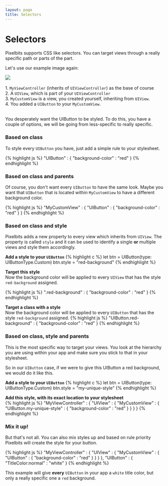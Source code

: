 ```yaml
---
layout: page
title: Selectors
---
```


# Selectors

Pixelbits supports CSS like selectors. You can target views through a really specific path or parts of the part.

Let's use our example image again:

<div class="row">
<div class="col-lg-4 col-md-4 col-xs-12 col-sm-12">
	<img src="{{ "/images/Hierarchy-example.jpg" | prepend: site.baseurl }}" class="col-lg-12 col-md-12 col-sm-12 col-xs-12" />
	<br/><br/>
</div>
<div class="col-lg-8 col-md-8 col-xs-12 col-sm-12">
	1. <code>MyViewController</code> (inherits of <code>UIViewController</code>) as the base of course<br/>
	2. A <code>UIView</code>, which is part of your <code>UIViewController</code><br/>
	3. <code>MyCustomView</code> is a view, you created yourself, inheriting from <code>UIView</code>.<br/>
	4. You added a <code>UIButton</code> to your <code>MyCustomView</code>.
</div>
</div><br/>

You desperately want the UIButton to be styled. To do this, you have a couple of options, we will be going from less-specific to really specific.

### Based on class

To style every `UIButton` you have, just add a simple rule to your stylesheet.

{% highlight js %}
"UIButton" : {
	"background-color" : "red"
}
{% endhighlight %} 

### Based on class and parents

Of course, you don't want every `UIButton` to have the same look. Maybe you want that `UIButton` that is located within `MyCustomView`
to have a different background color.

{% highlight js %}
"MyCustomView" : {
	"UIButton" : {
		"background-color" : "red"
	}
}
{% endhighlight %} 

### Based on class and style

Pixelbits adds a new property to every view which inherits from `UIView`. The property is called `style` and it can be used to identify
a single **or** multiple views and style them accordingly.

**Add a style to your `UIButton`**
{% highlight c %}
let btn = UIButton(type: UIButtonType.Custom)
btn.style = "red-background"
{% endhighlight %}

**Target this style**  
Now the background color will be applied to every `UIView` that has the style `red-background` assigned.

{% highlight js %}
".red-background" : {
	"background-color" : "red"
}
{% endhighlight %} 

**Target a class with a style**  
Now the background color will be applied to every `UIButton` that has the style `red-background` assigned.
{% highlight js %}
"UIButton.red-background" : {
	"background-color" : "red"
}
{% endhighlight %} 

### Based on class, style and parents

This is the most specific way to target your views. You look at the hierarchy you are using within your app and make sure you stick to that in your
stylesheet.

So in our `UIButton` case, if we were to give this UIButton a red background, we would do it like this.

**Add a style to your `UIButton`**
{% highlight c %}
let btn = UIButton(type: UIButtonType.Custom)
btn.style = "my-unique-style"
{% endhighlight %}

**Add this style, with its exact location to your stylesheet**	 
{% highlight js %}
"MyViewController" : {
	"UIView" : {
		"MyCustomView" : {
			"UIButton.my-unique-style" : {
				"background-color" : "red"
			}
		}
	}
}
{% endhighlight %}

### Mix it up!

But that's not all. You can also mix styles up and based on rule priority Pixelbits will create the style for your button.

{% highlight js %}
"MyViewController" : {
	"UIView" : {
		"MyCustomView" : {
			"UIButton" : {
				"background-color" : "red"
			}
		}
	}
},
"UIButton" : {
	"TitleColor:normal" : "white"
}
{% endhighlight %}

This example will give **every** `UIButton` in your app a `white` title color, but only a really specific one a `red` background.